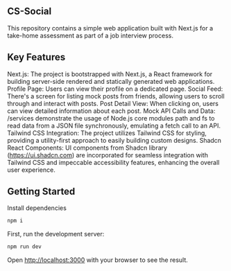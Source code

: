 ## CS-Social

This repository contains a simple web application built with Next.js for a take-home assessment as part of a job interview process.

## Key Features
Next.js: The project is bootstrapped with Next.js, a React framework for building server-side rendered and statically generated web applications.
Profile Page: Users can view their profile on a dedicated page.
Social Feed: There's a screen for listing mock posts from friends, allowing users to scroll through and interact with posts.
Post Detail View: When clicking on, users can view detailed information about each post.
Mock API Calls and Data: /services demonstrate the usage of Node.js core modules path and fs to read data from a JSON file synchronously, emulating a fetch call to an API.
Tailwind CSS Integration: The project utilizes Tailwind CSS for styling, providing a utility-first approach to easily building custom designs.
Shadcn React Components: UI components from Shadcn library (https://ui.shadcn.com) are incorporated for seamless integration with Tailwind CSS and impeccable accessibility features, enhancing the overall user experience.


## Getting Started

Install dependencies

```bash
npm i
```

First, run the development server:

```bash
npm run dev
```

Open [http://localhost:3000](http://localhost:3000) with your browser to see the result.
